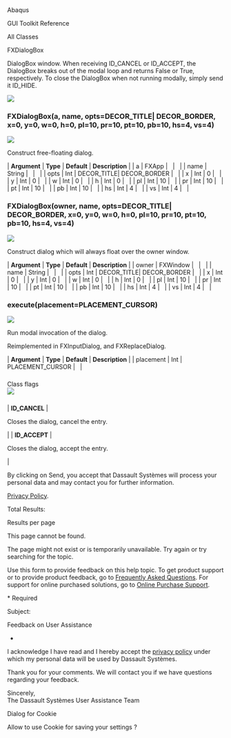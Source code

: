 Abaqus

GUI Toolkit Reference

All Classes

FXDialogBox

DialogBox window. When receiving ID\_CANCEL or ID\_ACCEPT, the DialogBox breaks out of the modal loop and returns False or True, respectively. To close the DialogBox when not running modally, simply send it ID_HIDE.

![](https://help.3ds.com/2023/English/DSSIMULIA_Established/SIMACAERefImages/gui-fxdialogbox.png)

### FXDialogBox(a, name, opts=DECOR\_TITLE| DECOR\_BORDER, x=0, y=0, w=0, h=0, pl=10, pr=10, pt=10, pb=10, hs=4, vs=4)  
![](https://help.3ds.com/2023/English/DSSIMULIA_Established/IconsReference/butix_top_wline.png)

Construct free-floating dialog.

| **Argument** | **Type** | **Default** | **Description** |
| a | FXApp |   |   |
| name | String |   |   |
| opts | Int | DECOR\_TITLE| DECOR\_BORDER |   |
| x | Int | 0 |   |
| y | Int | 0 |   |
| w | Int | 0 |   |
| h | Int | 0 |   |
| pl | Int | 10 |   |
| pr | Int | 10 |   |
| pt | Int | 10 |   |
| pb | Int | 10 |   |
| hs | Int | 4 |   |
| vs | Int | 4 |   |

### FXDialogBox(owner, name, opts=DECOR\_TITLE| DECOR\_BORDER, x=0, y=0, w=0, h=0, pl=10, pr=10, pt=10, pb=10, hs=4, vs=4)  
![](https://help.3ds.com/2023/English/DSSIMULIA_Established/IconsReference/butix_top_wline.png)

Construct dialog which will always float over the owner window.

| **Argument** | **Type** | **Default** | **Description** |
| owner | FXWindow |   |   |
| name | String |   |   |
| opts | Int | DECOR\_TITLE| DECOR\_BORDER |   |
| x | Int | 0 |   |
| y | Int | 0 |   |
| w | Int | 0 |   |
| h | Int | 0 |   |
| pl | Int | 10 |   |
| pr | Int | 10 |   |
| pt | Int | 10 |   |
| pb | Int | 10 |   |
| hs | Int | 4 |   |
| vs | Int | 4 |   |

### execute(placement=PLACEMENT_CURSOR)  
![](https://help.3ds.com/2023/English/DSSIMULIA_Established/IconsReference/butix_top_wline.png)

Run modal invocation of the dialog.

Reimplemented in FXInputDialog, and FXReplaceDialog.

| **Argument** | **Type** | **Default** | **Description** |
| placement | Int | PLACEMENT_CURSOR |   |

###   
Class flags  
![](https://help.3ds.com/2023/English/DSSIMULIA_Established/IconsReference/butix_top_wline.png)

### 

| **ID_CANCEL** | 

Closes the dialog, cancel the entry.

 |
| **ID_ACCEPT** | 

Closes the dialog, accept the entry.

 |

By clicking on Send, you accept that Dassault Systèmes will process your personal data and may contact you for further information.

[Privacy Policy](https://www.3ds.com/privacy-policy).

Total Results:

Results per page

This page cannot be found.

The page might not exist or is temporarily unavailable. Try again or try searching for the topic.

Use this form to provide feedback on this help topic. To get product support or to provide product feedback, go to [Frequently Asked Questions](https://3ds.one/PO). For support for online purchased solutions, go to [Online Purchase Support](https://3ds.one/Q8).

\* Required

Subject:

Feedback on User Assistance

*

I acknowledge I have read and I hereby accept the [privacy policy](https://www.3ds.com/privacy-policy) under which my personal data will be used by Dassault Systèmes.

Thank you for your comments. We will contact you if we have questions regarding your feedback.

Sincerely,  
The Dassault Systèmes User Assistance Team

Dialog for Cookie

Allow to use Cookie for saving your settings ?